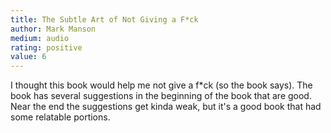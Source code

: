 ```yaml
---
title: The Subtle Art of Not Giving a F*ck
author: Mark Manson
medium: audio
rating: positive
value: 6
---
```


I thought this book would help me not give a f*ck (so the book says). The book has several suggestions in the beginning of the book that are good. Near the end the suggestions get kinda weak, but it's a good book that had some relatable portions.
